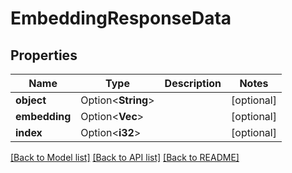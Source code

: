# EmbeddingResponseData

## Properties

Name | Type | Description | Notes
------------ | ------------- | ------------- | -------------
**object** | Option<**String**> |  | [optional]
**embedding** | Option<**Vec<f64>**> |  | [optional]
**index** | Option<**i32**> |  | [optional]

[[Back to Model list]](../README.md#documentation-for-models) [[Back to API list]](../README.md#documentation-for-api-endpoints) [[Back to README]](../README.md)


